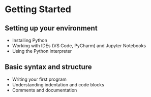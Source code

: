 # Getting Started

## Setting up your environment
- Installing Python
- Working with IDEs (VS Code, PyCharm) and Jupyter Notebooks
- Using the Python interpreter


## Basic syntax and structure
- Writing your first program
- Understanding indentation and code blocks
- Comments and documentation
